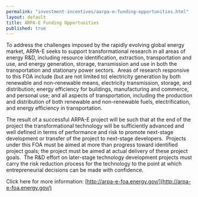 ```yaml
---
permalink: "investment-incentives/aarpa-e-funding-opportunities.html"
layout: default
title: ARPA-E Funding Opportunities
published: true
---
```


To address the challenges imposed by the rapidly evolving global energy market, ARPA-E seeks to support transformational research in all areas of energy R&amp;D, including resource identification, extraction, transportation and use, and energy generation, storage, transmission and use in both the transportation and stationary power sectors.&nbsp; Areas of research responsive to this FOA include (but are not limited to) electricity generation by both renewable and non-renewable means, electricity transmission, storage, and distribution; energy efficiency for buildings, manufacturing and commerce, and personal use; and all aspects of transportation, including the production and distribution of both renewable and non-renewable fuels, electrification, and energy efficiency in transportation.

The result of a successful ARPA-E project will be such that at the end of the project the transformational technology will be sufficiently advanced and well defined in terms of performance and risk to promote next-stage development or transfer of the project to next-stage developers.&nbsp; Projects under this FOA must be aimed at more than progress toward identified project goals; the project must be aimed at actual delivery of these project goals.&nbsp; The R&amp;D effort on later-stage technology development projects must carry the risk reduction process for the technology to the point at which entrepreneurial decisions can be made with confidence.

Click here for more information: [http://arpa-e-foa.energy.gov/](http://arpa-e-foa.energy.gov/)